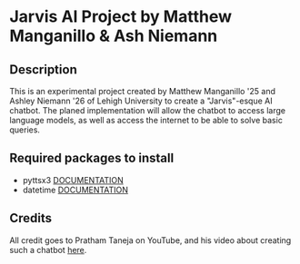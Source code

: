 # Jarvis AI Project by Matthew Manganillo & Ash Niemann

## Description

This is an experimental project created by Matthew Manganillo '25 and Ashley Niemann '26 of Lehigh University to create a "Jarvis"-esque AI chatbot. The planed implementation will allow the chatbot to access large language models, as well as access the internet to be able to solve basic queries.

## Required packages to install
- pyttsx3 [DOCUMENTATION](https://pypi.org/project/pyttsx3/)
- datetime [DOCUMENTATION](https://docs.python.org/3/library/datetime.html)

## Credits

All credit goes to Pratham Taneja on YouTube, and his video about creating such a chatbot [here](https://www.youtube.com/watch?v=rgGDTO8g2Pg).